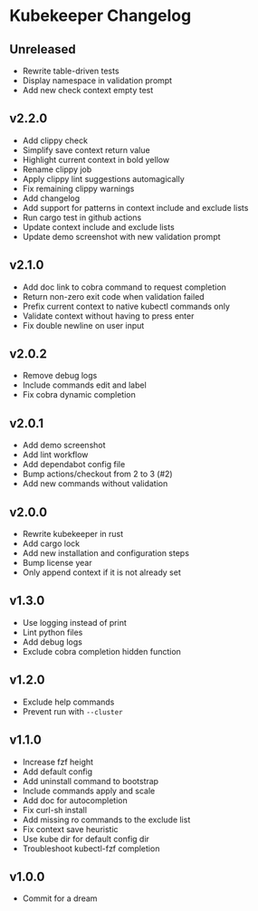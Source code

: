# Kubekeeper Changelog

## Unreleased

- Rewrite table-driven tests
- Display namespace in validation prompt
- Add new check context empty test

## v2.2.0

- Add clippy check
- Simplify save context return value
- Highlight current context in bold yellow
- Rename clippy job
- Apply clippy lint suggestions automagically
- Fix remaining clippy warnings
- Add changelog
- Add support for patterns in context include and exclude lists
- Run cargo test in github actions
- Update context include and exclude lists
- Update demo screenshot with new validation prompt

## v2.1.0

- Add doc link to cobra command to request completion
- Return non-zero exit code when validation failed
- Prefix current context to native kubectl commands only
- Validate context without having to press enter
- Fix double newline on user input

## v2.0.2

- Remove debug logs
- Include commands edit and label
- Fix cobra dynamic completion

## v2.0.1

- Add demo screenshot
- Add lint workflow
- Add dependabot config file
- Bump actions/checkout from 2 to 3 (#2)
- Add new commands without validation

## v2.0.0

- Rewrite kubekeeper in rust
- Add cargo lock
- Add new installation and configuration steps
- Bump license year
- Only append context if it is not already set

## v1.3.0

- Use logging instead of print
- Lint python files
- Add debug logs
- Exclude cobra completion hidden function

## v1.2.0

- Exclude help commands
- Prevent run with `--cluster`

## v1.1.0

- Increase fzf height
- Add default config
- Add uninstall command to bootstrap
- Include commands apply and scale
- Add doc for autocompletion
- Fix curl-sh install
- Add missing ro commands to the exclude list
- Fix context save heuristic
- Use kube dir for default config dir
- Troubleshoot kubectl-fzf completion

## v1.0.0

- Commit for a dream
